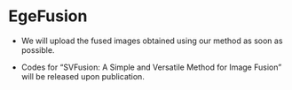 # EgeFusion
- We will upload the fused images obtained using our method as soon as possible.

- Codes for “SVFusion: A Simple and Versatile Method for Image Fusion” will be released upon publication.
